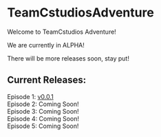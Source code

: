 # TeamCstudiosAdventure

Welcome to TeamCstudios Adventure!

We are currently in ALPHA!

There will be more releases soon, stay put!


## Current Releases:

Episode 1: [v0.0.1](https://github.com/TeamCstudios/TeamCstudiosAdventure/releases/tag/vE1-0.1-alpha) <br/>
Episode 2: Coming Soon!<br/>
Episode 3: Coming Soon!<br/>
Episode 4: Coming Soon!<br/>
Episode 5: Coming Soon!<br/>

